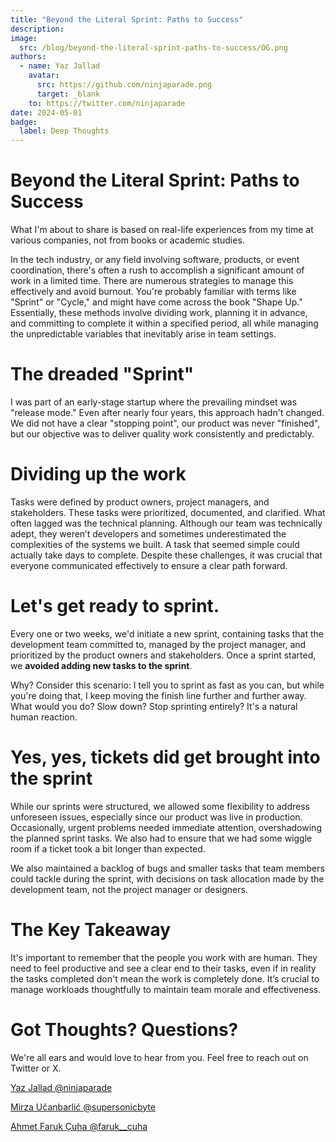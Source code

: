 ```yaml
---
title: "Beyond the Literal Sprint: Paths to Success"
description: 
image:
  src: /blog/beyond-the-literal-sprint-paths-to-success/OG.png
authors:
  - name: Yaz Jallad
    avatar:
      src: https://github.com/ninjaparade.png
      target: _blank
    to: https://twitter.com/ninjaparade
date: 2024-05-01
badge:
  label: Deep Thoughts
---
```


# Beyond the Literal Sprint: Paths to Success
What I'm about to share is based on real-life experiences from my time at various companies, not from books or academic studies.

In the tech industry, or any field involving software, products, or event coordination, there's often a rush to accomplish a significant amount of work in a limited time. There are numerous strategies to manage this effectively and avoid burnout. You're probably familiar with terms like "Sprint" or "Cycle," and might have come across the book "Shape Up." Essentially, these methods involve dividing work, planning it in advance, and committing to complete it within a specified period, all while managing the unpredictable variables that inevitably arise in team settings.

# The dreaded "Sprint"
I was part of an early-stage startup where the prevailing mindset was "release mode." Even after nearly four years, this approach hadn't changed. We did not have a clear "stopping point", our product was never "finished", but our objective was to deliver quality work consistently and predictably.

# Dividing up the work
Tasks were defined by product owners, project managers, and stakeholders. These tasks were prioritized, documented, and clarified. What often lagged was the technical planning. Although our team was technically adept, they weren’t developers and sometimes underestimated the complexities of the systems we built. A task that seemed simple could actually take days to complete. Despite these challenges, it was crucial that everyone communicated effectively to ensure a clear path forward.

# Let's get ready to sprint.
Every one or two weeks, we'd initiate a new sprint, containing tasks that the development team committed to, managed by the project manager, and prioritized by the product owners and stakeholders. 
Once a sprint started, we **avoided adding new tasks to the sprint**.

Why? Consider this scenario: I tell you to sprint as fast as you can, but while you're doing that, I keep moving the finish line further and further away. What would you do? Slow down? Stop sprinting entirely? It's a natural human reaction.

# Yes, yes, tickets did get brought into the sprint
While our sprints were structured, we allowed some flexibility to address unforeseen issues, especially since our product was live in production. Occasionally, urgent problems needed immediate attention,
overshadowing the planned sprint tasks. We also had to ensure that we had some wiggle room if a ticket took a bit longer than expected. 

We also maintained a backlog of bugs and smaller tasks that team members could tackle during the sprint, with decisions on task allocation made by the development team, not the project manager or designers.

# The Key Takeaway
It's important to remember that the people you work with are human. They need to feel productive and see a clear end to their tasks, even if in reality the tasks completed don't mean the work is completely done.
It’s crucial to manage workloads thoughtfully to maintain team morale and effectiveness.

# Got Thoughts? Questions?

We're all ears and would love to hear from you. Feel free to reach out on Twitter or X.

[Yaz Jallad @ninjaparade](https://twitter.com/ninjaparade)

[Mirza Učanbarlić @supersonicbyte](https://twitter.com/supersonicbyte)

[Ahmet Faruk Çuha @faruk\_\_cuha](https://twitter.com/faruk__cuha)
